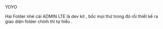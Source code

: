 YOYO

Hai Folder nhé 
cái ADMIN LTE là dev kit , bốc mọi thứ trong đó rồi thiết kế ra giao diện 
folder chính thì tự hiểu .